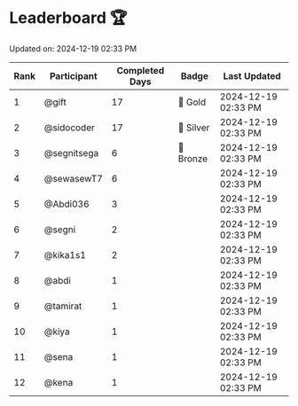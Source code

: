 # Leaderboard 🏆

Updated on: 2024-12-19 02:33 PM

| Rank | Participant       | Completed Days | Badge      | Last Updated         |
|------|-------------------|----------------|------------|----------------------|
| 1    | @gift             | 17             | 🏅 Gold     | 2024-12-19 02:33 PM |
| 2    | @sidocoder        | 17             | 🥈 Silver   | 2024-12-19 02:33 PM |
| 3    | @segnitsega       | 6              | 🥉 Bronze   | 2024-12-19 02:33 PM |
| 4    | @sewasewT7        | 6              |            | 2024-12-19 02:33 PM |
| 5    | @Abdi036          | 3              |            | 2024-12-19 02:33 PM |
| 6    | @segni            | 2              |            | 2024-12-19 02:33 PM |
| 7    | @kika1s1          | 2              |            | 2024-12-19 02:33 PM |
| 8    | @abdi             | 1              |            | 2024-12-19 02:33 PM |
| 9    | @tamirat          | 1              |            | 2024-12-19 02:33 PM |
| 10   | @kiya             | 1              |            | 2024-12-19 02:33 PM |
| 11   | @sena             | 1              |            | 2024-12-19 02:33 PM |
| 12   | @kena             | 1              |            | 2024-12-19 02:33 PM |
